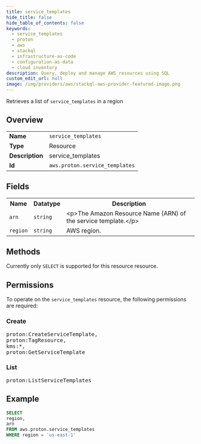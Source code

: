 ```yaml
---
title: service_templates
hide_title: false
hide_table_of_contents: false
keywords:
  - service_templates
  - proton
  - aws
  - stackql
  - infrastructure-as-code
  - configuration-as-data
  - cloud inventory
description: Query, deploy and manage AWS resources using SQL
custom_edit_url: null
image: /img/providers/aws/stackql-aws-provider-featured-image.png
---
```

Retrieves a list of <code>service_templates</code> in a region

## Overview
<table><tbody>
<tr><td><b>Name</b></td><td><code>service_templates</code></td></tr>
<tr><td><b>Type</b></td><td>Resource</td></tr>
<tr><td><b>Description</b></td><td>service_templates</td></tr>
<tr><td><b>Id</b></td><td><code>aws.proton.service_templates</code></td></tr>
</tbody></table>

## Fields
<table><tbody>
<tr><th>Name</th><th>Datatype</th><th>Description</th></tr>
<tr><td><code>arn</code></td><td><code>string</code></td><td>&lt;p&gt;The Amazon Resource Name (ARN) of the service template.&lt;&#x2F;p&gt;</td></tr>
<tr><td><code>region</code></td><td><code>string</code></td><td>AWS region.</td></tr>

</tbody></table>

## Methods
Currently only <code>SELECT</code> is supported for this resource resource.

## Permissions

To operate on the <code>service_templates</code> resource, the following permissions are required:

### Create
<pre>
proton:CreateServiceTemplate,
proton:TagResource,
kms:*,
proton:GetServiceTemplate</pre>

### List
<pre>
proton:ListServiceTemplates</pre>


## Example
```sql
SELECT
region,
arn
FROM aws.proton.service_templates
WHERE region = 'us-east-1'
```
